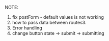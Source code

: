 NOTE:
1. fix postForm - default values is not working
2. how to pass data between routes3. 
3. Error handling
4. change button state -> submit -> submitting